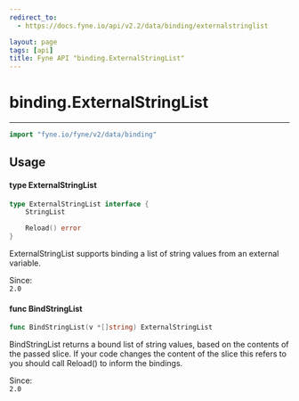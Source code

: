```yaml
---
redirect_to:
  - https://docs.fyne.io/api/v2.2/data/binding/externalstringlist

layout: page
tags: [api]
title: Fyne API "binding.ExternalStringList"
---
```



# binding.ExternalStringList
---
```go
import "fyne.io/fyne/v2/data/binding"
```

## Usage

#### type ExternalStringList

```go
type ExternalStringList interface {
	StringList

	Reload() error
}
```

ExternalStringList supports binding a list of string values from an external variable.


<div class="since">Since: <code>
2.0</code></div>

#### func  BindStringList

```go
func BindStringList(v *[]string) ExternalStringList
```
BindStringList returns a bound list of string values, based on the contents of the passed slice. If your code changes the content of the slice this refers to you should call Reload() to inform the bindings.


<div class="since">Since: <code>
2.0</code></div>
